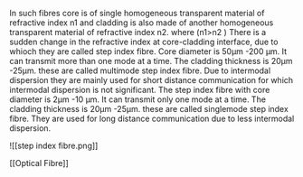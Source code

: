 In such fibres core is of single homogeneous transparent material of refractive index n1 and cladding is also made of another homogeneous transparent material of refractive index n2. where (n1>n2 )
There is a sudden change in the refractive index at core-cladding interface, due to whioch they are called step index fibre.
Core diameter is 50μm -200 μm. It can transmit more than one mode at a time. The cladding thickness is 20μm -25μm. these are called multimode step index fibre.
Due to intermodal dispersion they are mainly used for short distance communication for which intermodal dispersion is not significant.
The step index fibre with core diameter is 2μm -10 μm. It can transmit only one mode at a time. The cladding thickness is 20μm -25μm. these are called singlemode step index fibre.
They are used for long distance communication due to less intermodal dispersion.

![[step index fibre.png]]

[[Optical Fibre]]